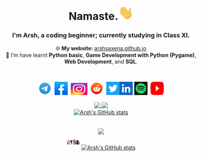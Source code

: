 <h1 align="center">Namaste.<img src="https://raw.githubusercontent.com/ABSphreak/ABSphreak/master/gifs/Hi.gif" width="40px" /></h1>
<h3 align="center">I'm Arsh, a coding beginner; currently studying in Class XI.</h3>
<p align="center">
  🌐 <b>My website: </b><a href="https://arshsaxena.github.io">arshsaxena.github.io</a> <br>
<!--   🌱 I’m currently learning .<br>     -->
  💬 I’m have learnt <b>Python basic</b>, <b>Game Development with Python (Pygame)</b>, <b>Web Development</b>, and <b>SQL</b>.</p>
<br>
<p align="center">
  <a href="https://t.me/arshsaxena" target="_blank"><img src="https://raw.githubusercontent.com/arshsaxena/arshsaxena/main/icons/telegram.png" height="35" width="35" border-radius="10"></a>&nbsp;
  <a href="https://facebook.com/arsh.saxena02" target="_blank"><img src="https://raw.githubusercontent.com/arshsaxena/arshsaxena/main/icons/facebook.png" height="35" width="35" border-radius="10"></a>&nbsp;
  <a href="https://instagram.com/arsh.saxena02" target="_blank"><img src="https://raw.githubusercontent.com/arshsaxena/arshsaxena/main/icons/instagram.png" height="32" width="44"></a>&nbsp;
  <a href="https://www.reddit.com/u/arshsaxena" target="_blank"><img src="https://raw.githubusercontent.com/arshsaxena/arshsaxena/main/icons/reddit.png" height="35" width="35" border-radius="10"></a>&nbsp;
  <a href="https://www.twitter.com/arshsaxena02" target="_blank"><img src="https://raw.githubusercontent.com/arshsaxena/arshsaxena/main/icons/twitter.png" height="35></a>
  <a href="https://www.linkedin.com/in/arshsaxena/" target="_blank"><img src="https://raw.githubusercontent.com/arshsaxena/arshsaxena/main/icons/linkedin.png" height="35" width="35" border-radius="10"></a>
  <a href="https://open.spotify.com/playlist/1BcNdeQ1JG3GVHF9cKG5Wb" target="_blank"><img src="https://raw.githubusercontent.com/arshsaxena/arshsaxena/main/icons/spotify.png"  height="35" width="35" border-radius="10"></a>&nbsp;
  <a href="https://www.youtube.com/channel/UC8QAtZHZy9DApConhuO5n-A" target="_blank"><img src="https://raw.githubusercontent.com/arshsaxena/arshsaxena/main/icons/youtube.png" height="35" width="35" border-radius="10"></a>
</p>
<p align="center">
<a href="https://github.com/arshsaxena/arshsaxena" align="center">
  <img align="center" height="160" src="https://github-readme-stats.vercel.app/api?username=arshsaxena&show_icons=true&theme=dark">
</a>
<a href="https://github.com/arshsaxena/arshsaxena">
  <img align="center" height="160" src="https://github-readme-stats.vercel.app/api/top-langs/?username=arshsaxena&amp;layout=compact&amp;theme=dark">
</a>
<br>
<a href="https://github.com/arshsaxena/arshsaxena">
  <img align="center" height="160" src="https://github-readme-streak-stats.herokuapp.com/?user=arshsaxena&theme=dark&border=DDDDDD" alt="Arsh's GitHub stats" padding="10">
</a>
  <br><br><br>
  <img src="https://profile-counter.glitch.me/arshsaxena/count.svg" /><br>
  <img src="https://raw.githubusercontent.com/arshsaxena/arshsaxena/main/images/india.png" height="35" width="35" border-radius="10">
<a href="https://github.com/arshsaxena/arshsaxena">
  <img align="center" src="https://activity-graph.herokuapp.com/graph?username=arshsaxena&bg_color=151515&color=ffffff&line=396c45&point=5cbb70&area=true&hide_border=true" alt="Arsh's GitHub stats">
</a>
